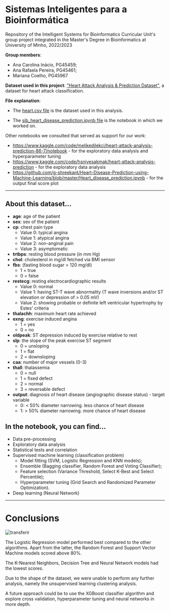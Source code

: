 # Sistemas Inteligentes para a Bioinformática
Repository of the Intelligent Systems for Bioinformatics Curricular Unit's group project integrated in the Master's Degree in Bioinformatics at University of Minho, 2022/2023

**Group members**:
- Ana Carolina Inácio, PG45459;
- Ana Rafaela Pereira, PG45461;
- Mariana Coelho, PG45967

**Dataset used in this project**:
["Heart Attack Analysis & Prediction Dataset"](https://www.kaggle.com/datasets/rashikrahmanpritom/heart-attack-analysis-prediction-dataset), a dataset for heart attack classification.

**File explanation**:
- The [heart.csv file](https://github.com/anarspereira/heart-disease-prediction/blob/c5dda01f4a0354a3cca7dd84851695d016ef64fb/heart.csv) is the dataset used in this analysis.

- The [sib_heart_disease_prediction.ipynb file](https://github.com/anarspereira/heart-disease-prediction/blob/c5dda01f4a0354a3cca7dd84851695d016ef64fb/sib_heart_disease_prediction.ipynb) is the notebook in which we worked on.


Other notebooks we consulted that served as support for our work:
- https://www.kaggle.com/code/melikedilekci/heart-attack-analysis-prediction-86-7/notebook - for the exploratory data analysis and hyperparameter tuning
- https://www.kaggle.com/code/hsniyesakmak/heart-attack-analysis-prediction - for the exploratory data analysis
- https://github.com/g-shreekant/Heart-Disease-Prediction-using-Machine-Learning/blob/master/Heart_disease_prediction.ipynb - for the output final score plot

-----

## About this dataset...
- **age**: age of the patient
- **sex**: sex of the patient
- **cp**: chest pain type
  - Value 0: typical angina
  - Value 1: atypical angina
  - Value 2: non-anginal pain
  - Value 3: asymptomatic
- **trtbps**: resting blood pressure (in mm Hg)
- **chol**: cholesterol in mg/dl fetched via BMI sensor
- **fbs**: (fasting blood sugar > 120 mg/dl)
  - 1 = true
  - 0 = false
- **restecg**: resting electrocardiographic results
  - Value 0: normal
  - Value 1: having ST-T wave abnormality (T wave inversions and/or ST elevation or depression of > 0.05 mV)
  - Value 2: showing probable or definite left ventricular hypertrophy by Estes' criteria
- **thalachh**: maximum heart rate achieved
- **exng**: exercise induced angina
  - 1 = yes
  - 0 = no
- **oldpeak**: ST depression induced by exercise relative to rest
- **slp**: the slope of the peak exercise ST segment
  - 0 = unsloping
  - 1 = flat
  - 2 = downsloping
- **caa**: number of major vessels (0-3)
- **thall**: thalassemia
  - 0 = null
  - 1 = fixed defect
  - 2 = normal
  - 3 = reversable defect
- **output**: diagnosis of heart disease (angiographic disease status) - target variable
  - 0: < 50% diameter narrowing. less chance of heart disease
  - 1: > 50% diameter narrowing. more chance of heart disease


## In the notebook, you can find...
- Data pre-processing
- Exploratory data analysis
- Statistical tests and correlation
- Supervised machine learning (classification problem)
  - Model fitting (SVM, Logistic Regression and KNN models);
  - Ensemble (Bagging classifier, Random Forest and Voting Classifier);
  - Feature selection (Variance Threshold, Select K-Best and Select Percentile);
  - Hyperparameter tuning (Grid Search and Randomized Parameter Optimization).
- Deep learning (Neural Network)

-----

# Conclusions
![transferir](https://user-images.githubusercontent.com/98289507/216116177-e249240d-4563-4d9b-b67b-4c684c66bf26.png)

The Logistic Regression model performed best compared to the other algorithms. Apart from the latter, the Random Forest and Support Vector Machine models scored above 80%.

The K-Nearest Neighbors, Decision Tree and Neural Network models had the lowest scores.

Due to the shape of the dataset, we were unable to perform any further analysis, namely the unsupervised learning clustering analysis.

A future approach could be to use the XGBoost classifier algorithm and explore cross validation, hyperparameter tuning and neural networks in more depth.
